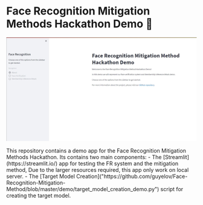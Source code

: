 # Face Recognition Mitigation Methods Hackathon Demo :page_facing_up:
<p align="center">
  <img alt="example image" src="https://github.com/guyelov/Face-Recognition-Mitigation-Method/blob/master/Data/Images/Hackathon%20App.jpg" width="700"/>
</p>
This repository contains a demo app for the Face Recognition Mitigation Methods Hackathon.
Its contains two main components:
- The [Streamlit](https://streamlit.io/) app for testing the FR system and the mitigation method, Due to the larger resources required, this app only work on local server.
- The [Target Model Creation]("https://github.com/guyelov/Face-Recognition-Mitigation-Method/blob/master/demo/target_model_creation_demo.py") script for creating the target model.
